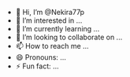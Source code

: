 - 👋 Hi, I’m @Nekira77p
- 👀 I’m interested in ...
- 🌱 I’m currently learning ...
- 💞️ I’m looking to collaborate on ...
- 📫 How to reach me ...
- 😄 Pronouns: ...
- ⚡ Fun fact: ...

<!---
Nekira77p/Nekira77p is a ✨ special ✨ repository because its `README.md` (this file) appears on your GitHub profile.
You can click the Preview link to take a look at your changes.
--->

